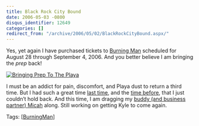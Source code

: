```yaml
---
title: Black Rock City Bound
date: 2006-05-03 -0800
disqus_identifier: 12649
categories: []
redirect_from: "/archive/2006/05/02/BlackRockCityBound.aspx/"
---
```


Yes, yet again I have purchased tickets to [Burning
Man](http://www.burningman.com/ "BurningMan Homepage") scheduled for
August 28 through September 4, 2006. And you better believe I am
bringing the *prep* back!

[![Bringing Prep To The
Playa](https://static.flickr.com/50/128781819_a6ffdef0c2.jpg)](http://www.flickr.com/photos/haacked/128781819/ "Photo Sharing")

I must be an addict for pain, discomfort, and Playa dust to return a
third time. But I had such a great time [last
time](https://haacked.com/archive/2005/09/10/PhotosFromBurningMan.aspx "Last Time At BurningMan"),
and the [time
before](https://haacked.com/archive/2004/07/18/BurningManPhotopedia.aspx "Burning Man 2005"),
that I just couldn’t hold back. And this time, I am dragging my [buddy
(and business partner) Micah](http://micahdylan.com/ "Micah Dylan")
along. Still working on getting Kyle to come again.

Tags: [[BurningMan](http://technorati.com/tag/BurningMan)]

